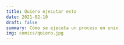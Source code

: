 ```yaml
---
title: Quiero ejecutar esto
date: 2021-02-10
draft: false
summary: Cómo se ejecuta un proceso en unix
img: comics/quiero.jpg
---
```

